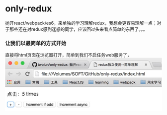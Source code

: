 # only-redux
抛开react/webpack/es6，来单独的学习理解redux，我想会更容易理解一点；对于那些还在对redux感到迷惑的同学，应该回过头来看点简单的东西了。。。


### 让我们以最简单的方式开始

直接将html页面在浏览器打开，简单到我们不启任务web服务了，
![浏览器直接打开图片](./img/1.png)
